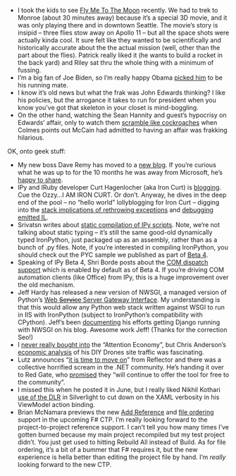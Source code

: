 -   I took the kids to see [Fly Me To The
    Moon](http://www.flymetothemoonthemovie.com/) recently. We had to
    trek to Monroe (about 30 minutes away) because it’s a special 3D
    movie, and it was only playing there and in downtown Seattle. The
    movie’s story is insipid – three flies stow away on Apollo 11 – but
    all the space shots were actually kinda cool. It sure felt like they
    wanted to be scientifically and historically accurate about the the
    actual mission (well, other than the part about the flies). Patrick
    really liked it (he wants to build a rocket in the back yard) and
    Riley sat thru the whole thing with a minimum of fussing.
-   I’m a big fan of Joe Biden, so I’m really happy Obama [picked
    him](http://www.msnbc.msn.com/id/26365828/) to be his running mate.
-   I know it’s old news but what the frak was John Edwards thinking? I
    like his policies, but the arrogance it takes to run for president
    when you know you’ve got that skeleton in your closet is
    mind-boggling.
-   On the other hand, watching the Sean Hannity and guest’s hypocrisy
    on Edwards’ affair, only to watch them [scramble like
    cockroaches](http://www.youtube.com/watch?v=Da4N-CTTRIM) when Colmes
    points out McCain had admitted to having an affair was frakking
    hilarious.

OK, onto geek stuff:

-   My new boss Dave Remy has moved to a [new
    blog](http://blog.remlog.net/). If you’re curious what he was up to
    for the 10 months he was away from Microsoft, he’s [happy to
    share](http://blog.remlog.net/?p=4).
-   IPy and IRuby developer Curt Hagenlocher (aka Iron Curt) is
    [blogging](http://blogs.msdn.com/curth/). Cue the Ozzy…I AM IRON
    CURT. Or don’t. Anyway, he dives in the deep end of the pool – no
    “hello world” lollyblogging for Iron Curt – digging into the [stack
    implications of rethrowing
    exceptions](http://blogs.msdn.com/curth/archive/2008/07/29/stackoverflowexception-and-ironpython.aspx)
    and [debugging emitted
    IL](http://blogs.msdn.com/curth/archive/2008/08/12/viewing-emitted-il.aspx).
-   Srivatsn writes about [static compilation of IPy
    scripts](http://blogs.msdn.com/srivatsn/archive/2008/08/06/static-compilation-of-ironpython-scripts.aspx).
    Note, we’re not talking about static typing – it’s still the same
    good-old dynamically typed IronPython, just packaged up as an
    assembly, rather than as a bunch of .py files. Note, if you’re
    interested in compiling IronPython, you should check out the PYC
    sample we published as part of [Beta
    4](http://www.codeplex.com/IronPython/Release/ProjectReleases.aspx?ReleaseId=14353).
-   Speaking of IPy Beta 4, Shri Borde posts about the [COM dispatch
    support](http://blogs.msdn.com/shrib/archive/2008/07/30/idispatch-support-on-in-ironpython-beta-4.aspx)
    which is enabled by default as of Beta 4. If you’re driving COM
    automation clients (like Office) from IPy, this is a huge
    improvement over the old mechanism.
-   Jeff Hardy has released a new version of NWSGI, a managed version of
    Python’s [Web ~~Service~~ Server Gateway
    Interface](http://www.python.org/dev/peps/pep-0333/). My
    understanding is that this would allow any Python web stack written
    against WSGI to run in IIS with IronPython (subject to IronPython’s
    compatibility with CPython). Jeff’s been
    [documenting](http://jdhardy.blogspot.com/) his efforts getting
    Django running with NWSGI on his blog. Awesome work Jeff! (Thanks
    for the correction Seo!)
-   I [never really bought
    into](http://devhawk.net/2006/03/08/The+SoCalled+Attention+Economy.aspx)
    the “Attention Economy”, but Chris Anderson’s [economic
    analysis](http://www.longtail.com/the_long_tail/2008/08/i-wish-people-w.html)
    of his DIY Drones site traffic was fascinating.
-   Lutz announces “[it is time to move
    on](http://blog.lutzroeder.com/2008/08/future-of-net-reflector.html)”
    from Reflector and there was a collective horrified scream in the
    .NET community. He’s handing it over to Red Gate, who
    [promised](http://www.simple-talk.com/opinion/opinion-pieces/the-future-of-reflector-/)
    they “will continue to offer the tool for free to the community”.
-   I missed this when he posted it in June, but I really liked Nikhil
    Kothari [use of the
    DLR](http://www.nikhilk.net/ViewModel-Pattern-DLR.aspx) in
    Silverlight to cut down on the XAML verbosity in his ViewModel
    action binding.
-   Brian McNamara previews the new [Add
    Reference](http://lorgonblog.spaces.live.com/Blog/cns!701679AD17B6D310!307.entry)
    and [file
    ordering](http://lorgonblog.spaces.live.com/Blog/cns!701679AD17B6D310!347.entry)
    support in the upcoming F\# CTP. I’m really looking forward to the
    project-to-project reference support. I can’t tell you how many
    times I’ve gotten burned because my main project recompiled but my
    test project didn’t. You just get used to hitting Rebuild All
    instead of Build. As for file ordering, it’s a bit of a bummer that
    F\# requires it, but the new experience is hella better than editing
    the project file by hand. I’m *really* looking forward to the new
    CTP.

